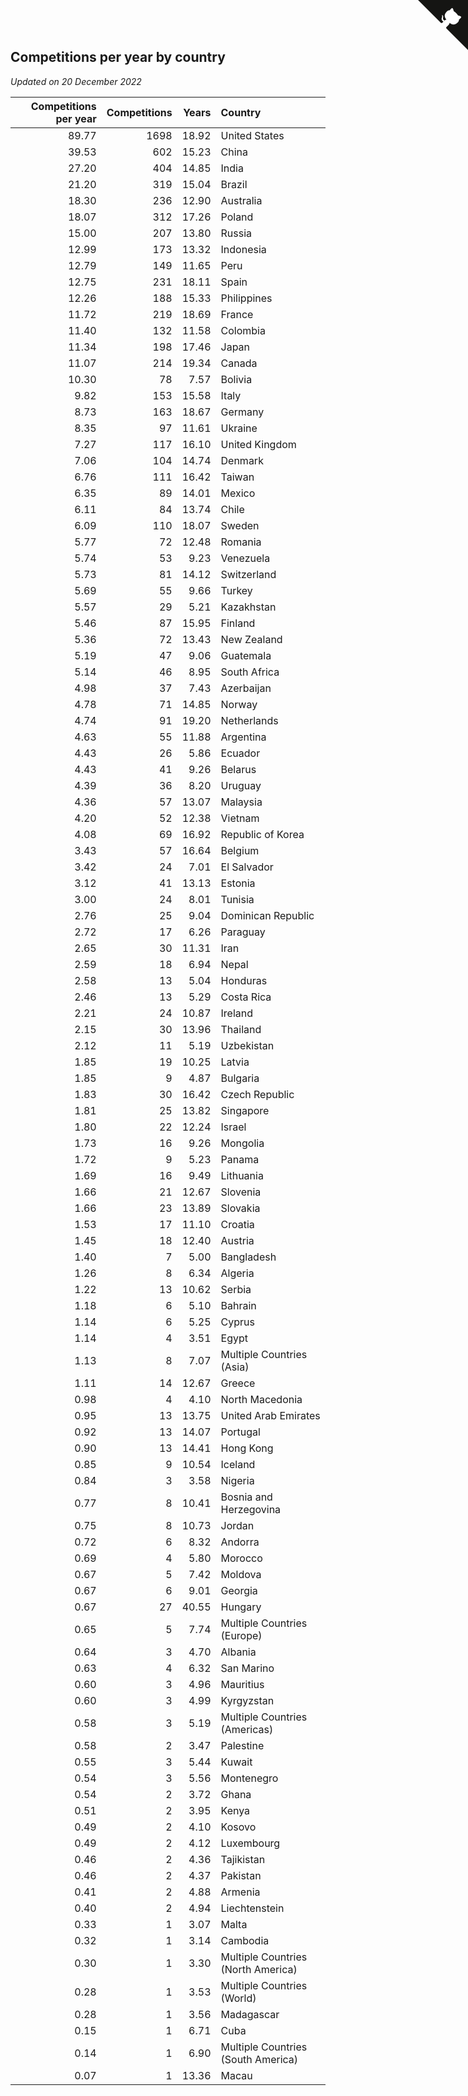 ## Competitions per year by country

*Updated on 20 December 2022*

| Competitions per year | Competitions | Years | Country |
| ---: | ---: | ---: | :--- |
| 89.77 | 1698 | 18.92 | United States |
| 39.53 | 602 | 15.23 | China |
| 27.20 | 404 | 14.85 | India |
| 21.20 | 319 | 15.04 | Brazil |
| 18.30 | 236 | 12.90 | Australia |
| 18.07 | 312 | 17.26 | Poland |
| 15.00 | 207 | 13.80 | Russia |
| 12.99 | 173 | 13.32 | Indonesia |
| 12.79 | 149 | 11.65 | Peru |
| 12.75 | 231 | 18.11 | Spain |
| 12.26 | 188 | 15.33 | Philippines |
| 11.72 | 219 | 18.69 | France |
| 11.40 | 132 | 11.58 | Colombia |
| 11.34 | 198 | 17.46 | Japan |
| 11.07 | 214 | 19.34 | Canada |
| 10.30 | 78 | 7.57 | Bolivia |
| 9.82 | 153 | 15.58 | Italy |
| 8.73 | 163 | 18.67 | Germany |
| 8.35 | 97 | 11.61 | Ukraine |
| 7.27 | 117 | 16.10 | United Kingdom |
| 7.06 | 104 | 14.74 | Denmark |
| 6.76 | 111 | 16.42 | Taiwan |
| 6.35 | 89 | 14.01 | Mexico |
| 6.11 | 84 | 13.74 | Chile |
| 6.09 | 110 | 18.07 | Sweden |
| 5.77 | 72 | 12.48 | Romania |
| 5.74 | 53 | 9.23 | Venezuela |
| 5.73 | 81 | 14.12 | Switzerland |
| 5.69 | 55 | 9.66 | Turkey |
| 5.57 | 29 | 5.21 | Kazakhstan |
| 5.46 | 87 | 15.95 | Finland |
| 5.36 | 72 | 13.43 | New Zealand |
| 5.19 | 47 | 9.06 | Guatemala |
| 5.14 | 46 | 8.95 | South Africa |
| 4.98 | 37 | 7.43 | Azerbaijan |
| 4.78 | 71 | 14.85 | Norway |
| 4.74 | 91 | 19.20 | Netherlands |
| 4.63 | 55 | 11.88 | Argentina |
| 4.43 | 26 | 5.86 | Ecuador |
| 4.43 | 41 | 9.26 | Belarus |
| 4.39 | 36 | 8.20 | Uruguay |
| 4.36 | 57 | 13.07 | Malaysia |
| 4.20 | 52 | 12.38 | Vietnam |
| 4.08 | 69 | 16.92 | Republic of Korea |
| 3.43 | 57 | 16.64 | Belgium |
| 3.42 | 24 | 7.01 | El Salvador |
| 3.12 | 41 | 13.13 | Estonia |
| 3.00 | 24 | 8.01 | Tunisia |
| 2.76 | 25 | 9.04 | Dominican Republic |
| 2.72 | 17 | 6.26 | Paraguay |
| 2.65 | 30 | 11.31 | Iran |
| 2.59 | 18 | 6.94 | Nepal |
| 2.58 | 13 | 5.04 | Honduras |
| 2.46 | 13 | 5.29 | Costa Rica |
| 2.21 | 24 | 10.87 | Ireland |
| 2.15 | 30 | 13.96 | Thailand |
| 2.12 | 11 | 5.19 | Uzbekistan |
| 1.85 | 19 | 10.25 | Latvia |
| 1.85 | 9 | 4.87 | Bulgaria |
| 1.83 | 30 | 16.42 | Czech Republic |
| 1.81 | 25 | 13.82 | Singapore |
| 1.80 | 22 | 12.24 | Israel |
| 1.73 | 16 | 9.26 | Mongolia |
| 1.72 | 9 | 5.23 | Panama |
| 1.69 | 16 | 9.49 | Lithuania |
| 1.66 | 21 | 12.67 | Slovenia |
| 1.66 | 23 | 13.89 | Slovakia |
| 1.53 | 17 | 11.10 | Croatia |
| 1.45 | 18 | 12.40 | Austria |
| 1.40 | 7 | 5.00 | Bangladesh |
| 1.26 | 8 | 6.34 | Algeria |
| 1.22 | 13 | 10.62 | Serbia |
| 1.18 | 6 | 5.10 | Bahrain |
| 1.14 | 6 | 5.25 | Cyprus |
| 1.14 | 4 | 3.51 | Egypt |
| 1.13 | 8 | 7.07 | Multiple Countries (Asia) |
| 1.11 | 14 | 12.67 | Greece |
| 0.98 | 4 | 4.10 | North Macedonia |
| 0.95 | 13 | 13.75 | United Arab Emirates |
| 0.92 | 13 | 14.07 | Portugal |
| 0.90 | 13 | 14.41 | Hong Kong |
| 0.85 | 9 | 10.54 | Iceland |
| 0.84 | 3 | 3.58 | Nigeria |
| 0.77 | 8 | 10.41 | Bosnia and Herzegovina |
| 0.75 | 8 | 10.73 | Jordan |
| 0.72 | 6 | 8.32 | Andorra |
| 0.69 | 4 | 5.80 | Morocco |
| 0.67 | 5 | 7.42 | Moldova |
| 0.67 | 6 | 9.01 | Georgia |
| 0.67 | 27 | 40.55 | Hungary |
| 0.65 | 5 | 7.74 | Multiple Countries (Europe) |
| 0.64 | 3 | 4.70 | Albania |
| 0.63 | 4 | 6.32 | San Marino |
| 0.60 | 3 | 4.96 | Mauritius |
| 0.60 | 3 | 4.99 | Kyrgyzstan |
| 0.58 | 3 | 5.19 | Multiple Countries (Americas) |
| 0.58 | 2 | 3.47 | Palestine |
| 0.55 | 3 | 5.44 | Kuwait |
| 0.54 | 3 | 5.56 | Montenegro |
| 0.54 | 2 | 3.72 | Ghana |
| 0.51 | 2 | 3.95 | Kenya |
| 0.49 | 2 | 4.10 | Kosovo |
| 0.49 | 2 | 4.12 | Luxembourg |
| 0.46 | 2 | 4.36 | Tajikistan |
| 0.46 | 2 | 4.37 | Pakistan |
| 0.41 | 2 | 4.88 | Armenia |
| 0.40 | 2 | 4.94 | Liechtenstein |
| 0.33 | 1 | 3.07 | Malta |
| 0.32 | 1 | 3.14 | Cambodia |
| 0.30 | 1 | 3.30 | Multiple Countries (North America) |
| 0.28 | 1 | 3.53 | Multiple Countries (World) |
| 0.28 | 1 | 3.56 | Madagascar |
| 0.15 | 1 | 6.71 | Cuba |
| 0.14 | 1 | 6.90 | Multiple Countries (South America) |
| 0.07 | 1 | 13.36 | Macau |


<a href="https://github.com/JustinTimeCuber/wca_statistics" class="github-corner" aria-label="View source on Github"><svg width="80" height="80" viewBox="0 0 250 250" style="fill:#151513; color:#fff; position: absolute; top: 0; border: 0; right: 0;" aria-hidden="true"><path d="M0,0 L115,115 L130,115 L142,142 L250,250 L250,0 Z"></path><path d="M128.3,109.0 C113.8,99.7 119.0,89.6 119.0,89.6 C122.0,82.7 120.5,78.6 120.5,78.6 C119.2,72.0 123.4,76.3 123.4,76.3 C127.3,80.9 125.5,87.3 125.5,87.3 C122.9,97.6 130.6,101.9 134.4,103.2" fill="currentColor" style="transform-origin: 130px 106px;" class="octo-arm"></path><path d="M115.0,115.0 C114.9,115.1 118.7,116.5 119.8,115.4 L133.7,101.6 C136.9,99.2 139.9,98.4 142.2,98.6 C133.8,88.0 127.5,74.4 143.8,58.0 C148.5,53.4 154.0,51.2 159.7,51.0 C160.3,49.4 163.2,43.6 171.4,40.1 C171.4,40.1 176.1,42.5 178.8,56.2 C183.1,58.6 187.2,61.8 190.9,65.4 C194.5,69.0 197.7,73.2 200.1,77.6 C213.8,80.2 216.3,84.9 216.3,84.9 C212.7,93.1 206.9,96.0 205.4,96.6 C205.1,102.4 203.0,107.8 198.3,112.5 C181.9,128.9 168.3,122.5 157.7,114.1 C157.9,116.9 156.7,120.9 152.7,124.9 L141.0,136.5 C139.8,137.7 141.6,141.9 141.8,141.8 Z" fill="currentColor" class="octo-body"></path></svg></a><style>.github-corner:hover .octo-arm{animation:octocat-wave 560ms ease-in-out}@keyframes octocat-wave{0%,100%{transform:rotate(0)}20%,60%{transform:rotate(-25deg)}40%,80%{transform:rotate(10deg)}}@media (max-width:500px){.github-corner:hover .octo-arm{animation:none}.github-corner .octo-arm{animation:octocat-wave 560ms ease-in-out}}</style>
